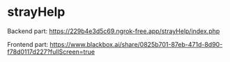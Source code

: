 # strayHelp

Backend part:
https://229b4e3d5c69.ngrok-free.app/strayHelp/index.php

Frontend part:
https://www.blackbox.ai/share/0825b701-87eb-471d-8d90-f78d0117d227?fullScreen=true
